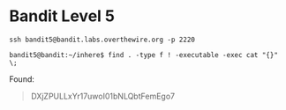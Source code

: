 # Bandit Level 5

```
ssh bandit5@bandit.labs.overthewire.org -p 2220
```

```
bandit5@bandit:~/inhere$ find . -type f ! -executable -exec cat "{}" \;
```
Found: 
> DXjZPULLxYr17uwoI01bNLQbtFemEgo7
